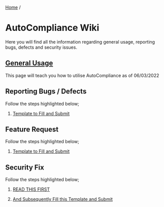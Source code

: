 [Home](../index.md) /

# AutoCompliance Wiki
Here you will find all the information regarding general usage, reporting bugs,
defects and security issues.

## [General Usage](usage/index.md)
This page will teach you how to utilise AutoCompliance as of 06/03/2022

## Reporting Bugs / Defects
Follow the steps highlighted below;

1. [Template to Fill and Submit](https://github.com/andrewk10/AutoCompliance/issues/new?assignees=&labels=&template=bug_report.md&title=)

## Feature Request
Follow the steps highlighted below;

1. [Template to Fill and Submit](https://github.com/andrewk10/AutoCompliance/issues/new?assignees=&labels=&template=feature_request.md&title=)

## Security Fix
Follow the steps highlighted below;

1. [READ THIS FIRST](https://github.com/andrewk10/AutoCompliance/security/policy)

2. [And Subsequently Fill this Template and Submit](https://github.com/andrewk10/AutoCompliance/issues/new?assignees=&labels=&template=bug_report.md&title=)
